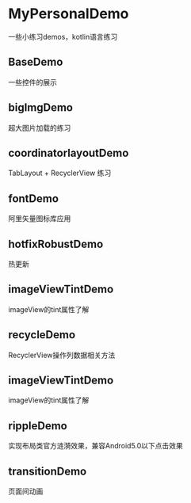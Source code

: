 # MyPersonalDemo
一些小练习demos，kotlin语言练习

## BaseDemo
一些控件的展示

## bigImgDemo
超大图片加载的练习

## coordinatorlayoutDemo
TabLayout + RecyclerView 练习

## fontDemo
阿里矢量图标库应用

## hotfixRobustDemo
热更新

## imageViewTintDemo
imageView的tint属性了解

## recycleDemo
RecyclerView操作列数据相关方法

## imageViewTintDemo
imageView的tint属性了解

## rippleDemo
实现布局类官方涟漪效果，兼容Android5.0以下点击效果

## transitionDemo
页面间动画
